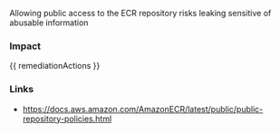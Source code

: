 
Allowing public access to the ECR repository risks leaking sensitive of abusable information


### Impact
<!-- Add Impact here -->

<!-- DO NOT CHANGE -->
{{ remediationActions }}

### Links
- https://docs.aws.amazon.com/AmazonECR/latest/public/public-repository-policies.html


